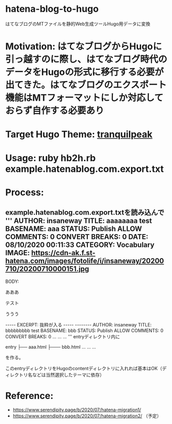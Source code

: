 # hatena-blog-to-hugo
はてなブログのMTファイルを静的Web生成ツールHugo用データに変換

# Motivation: はてなブログからHugoに引っ越すのに際し、はてなブログ時代のデータをHugoの形式に移行する必要が出てきた。はてなブログのエクスポート機能はMTフォーマットにしか対応しておらず自作する必要あり

# Target Hugo Theme: [tranquilpeak](https://github.com/kakawait/hugo-tranquilpeak-theme)

# Usage: ruby hb2h.rb example.hatenablog.com.export.txt

# Process: 

example.hatenablog.com.export.txtを読み込んで
'''
AUTHOR: insaneway
TITLE: aaaaaaaa test
BASENAME: aaa
STATUS: Publish
ALLOW COMMENTS: 0
CONVERT BREAKS: 0
DATE: 08/10/2020 00:11:33
CATEGORY: Vocabulary
IMAGE: https://cdn-ak.f.st-hatena.com/images/fotolife/i/insaneway/20200710/20200710000151.jpg
-----
BODY:
<p>あああ</p>
<p>テスト</p>
<p>ううう</p>
-----
EXCERPT:
抜粋が入る
-----
--------
AUTHOR: insaneway
TITLE: bbbbbbbbb test
BASENAME: bbb
STATUS: Publish
ALLOW COMMENTS: 0
CONVERT BREAKS: 0
...
...
...
'''
entryディレクトリ内に

entry
├── aaa.html
├─── bbb.html
...
...
...

を作る。

このentryディレクトリをHugoのcontentディレクトリに入れれば基本はOK（ディレクトリ名などは当然選択したテーマに依存）

# Reference:
+ https://www.serendipity.page/b/2020/07/hatena-migration1/
+ https://www.serendipity.page/b/2020/07/hatena-migration2/ （予定）
